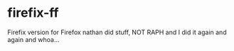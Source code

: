firefix-ff
==========

Firefix version for Firefox
nathan did stuff, NOT RAPH
and I did it again and again and whoa...